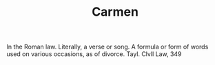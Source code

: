 ---
title: Carmen
letter: C
permalink: "/definitions/bld-carmen.html"
body: In the Roman law. Literally, a verse or song. A formula or form of words used
  on various occasions, as of divorce. Tayl. Clvll Law, 349
published_at: '2018-07-07'
source: Black's Law Dictionary 2nd Ed (1910)
layout: post
---